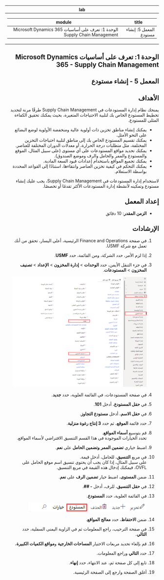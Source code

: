 <div id="readme" class="Box-body readme blob js-code-block-container p-5 p-xl-6 gist-border-0" dir="rtl">
    <article class="markdown-body entry-content container-lg" itemprop="text"><table>
  <thead>
  <tr>
  <th>lab</th>
  </tr>
  </thead>
  <tbody>
  <tr>
  <td><div><table>
  <thead>
  <tr>
  <th>title</th>
  <th>module</th>
  </tr>
  </thead>
  <tbody>
  <tr>
  <td><div>المعمل 5: إنشاء مستودع</div></td>
  <td><div>الوحدة 1: تعرف على أساسيات Microsoft Dynamics 365 Supply Chain Management</div></td>
  </tr>
  </tbody>
</table>
</div></td>
  </tr>
  </tbody>
</table>

# الوحدة 1: تعرف على أساسيات Microsoft Dynamics 365 - Supply Chain Management

## المعمل 5 - إنشاء مستودع

## الأهداف
يمنحك نظام إدارة المستودعات في Supply Chain Management طرقًا مرنة لتحديد تخطيط المستودع الخاص بك لتلبية الاحتياجات المتغيرة، بحيث يمكنك تحقيق الكفاءة المثلى للمستودع.

- يمكنك إنشاء مناطق تخزين ذات أولوية عالية ومنخفضة الأولوية لوضع البضائع على النحو الأمثل.
- يمكنك تقسيم المستودع الخاص بك إلى مناطق لتلبية احتياجات التخزين المختلفة، مثل متطلبات درجة الحرارة، أو معدلات الدوران المختلفة للعناصر.
- يمكنك تحديد مواقع المستودعات على أي مستوى (على سبيل المثال، الموقع والمستودع والممر والحامل والرف وموضع الصندوق).
- يمكنك تجميع المواقع باستخدام إعدادات قيود السعة المادية.
- يمكنك التحكم في كيفية تخزين العناصر وانتقاءها، استنادًا إلى القواعد المحددة بواسطة الاستعلام.

لاستخدام إدارة المستودعات في Supply Chain Management، يجب عليك إنشاء مستودع وتمكينه لأنشطة إدارة المستودعات الأكثر تقدمًا أو تخصصًا.

## إعداد المعمل

   - **الزمن المقدر**: 10 دقائق

## الإرشادات

1. في صفحة Finance and Operations الرئيسية، أعلى اليسار، تحقق من أنك تعمل مع شركة USMF.

1. إذا لزم الأمر، حدد الشركة، ومن القائمة، حدد **USMF**.

1. في جزء التنقل الأيمن، حدد **الوحدات** >  **إدارة المخزون** >  **الإعداد** >  **تصنيف المخزون** >  **المستودعات**.

    ![صورة شاشة تعرض التنقل في وحدة المستودعات](./media/lp1-m3-warehouses-module-navigation.png)

1. في صفحة المستودعات، في القائمة العلوية، حدد **جديد**.

1. في **حقل المستودع**، أدخل **101**.

1. في **حقل الاسم**، أدخل **مستودع التجاوز**.

1. حدد قائمة **الموقع**، ثم حدد **3 إنتاج رغوة منزلية**.

1. قم بتوسيع **أسماء المواقع**.  
    تحدد الخيارات الموجودة في هذا القسم التنسيق الافتراضي لأسماء المواقع.

1. اضبط خياري **تضمين الممر** **وتضمين الحامل** على **نعم**.

1. في مربع **التنسيق**، للحامل، أدخل قيمة.  
    على سبيل المثال، إذا كان يجب أن يحتوي تنسيق اسم موقع الحامل على OVFL، فيمكنك إدخال هذه القيمة في مربع التنسيق.

1. ضمن **المستوى**، اضبط خيار **تضمين الرف** على **نعم**.

1. في **حقل التنسيق**، للرف، أدخل **- ##**.

1. في القائمة العلوية، حدد **المستودع**.

    ![صورة شاشة تعرض خيار قائمة المستودعات مميزًا](./media/lp1-m3-warehouses-menu-option.png)

1. ضمن **الاحتفاظ**، حدد **معالج المواقع**.

1. في صفحة الترحيب، راجع المعلومات ثم في الزاوية اليمنى السفلية، حدد **التالي**.

1. قم بإلغاء تحديد مربعات الاختيار **المساحات الخارجية** و**مواقع الكميات الكبيرة.**

1. حدد **التالي** وراجع المعلومات.

1. تابع إلى كل صفحة ثم، عند الانتهاء، حدد **إنهاء**.

1. أغلق الصفحة وارجع إلى الصفحة الرئيسية.

